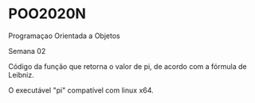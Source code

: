 # POO2020N
Programaçao Orientada a Objetos

Semana 02

Código da função que retorna o valor de pi, de acordo com a fórmula de Leibniz.


O executável "pi" compatível com linux x64.
